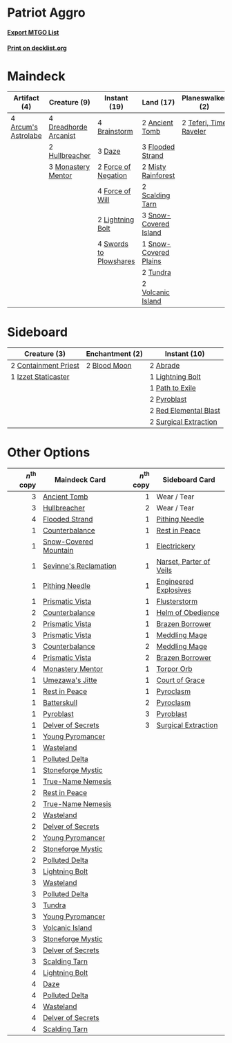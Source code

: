 # Patriot Aggro

#### [Export MTGO List](../collection/Patriot%20Aggro/Patriot%20Aggro.txt)
#### [Print on decklist.org](http://decklist.org/?deckmain=2%09Ancient%20Tomb%0A4%09Arcum's%20Astrolabe%0A4%09Brainstorm%0A3%09Day's%20Undoing%0A3%09Daze%0A4%09Dreadhorde%20Arcanist%0A3%09Flooded%20Strand%0A2%09Force%20of%20Negation%0A4%09Force%20of%20Will%0A2%09Hullbreacher%0A2%09Lightning%20Bolt%0A2%09Misty%20Rainforest%0A3%09Monastery%20Mentor%0A4%09Ponder%0A2%09Preordain%0A2%09Scalding%20Tarn%0A3%09Snow-Covered%20Island%0A1%09Snow-Covered%20Plains%0A4%09Swords%20to%20Plowshares%0A2%09Teferi,%20Time%20Raveler%0A2%09Tundra%0A2%09Volcanic%20Island&deckside=2%09Abrade%0A2%09Blood%20Moon%0A2%09Containment%20Priest%0A1%09Izzet%20Staticaster%0A1%09Lightning%20Bolt%0A1%09Path%20to%20Exile%0A2%09Pyroblast%0A2%09Red%20Elemental%20Blast%0A2%09Surgical%20Extraction)
# Maindeck

|                                         Artifact (4)                                         |                                          Creature (9)                                          |                                         Instant (19)                                         |                                           Land (17)                                            |                                        Planeswalker (2)                                         |                                       Sorcery (9)                                        |
|----------------------------------------------------------------------------------------------|------------------------------------------------------------------------------------------------|----------------------------------------------------------------------------------------------|------------------------------------------------------------------------------------------------|-------------------------------------------------------------------------------------------------|------------------------------------------------------------------------------------------|
|4 [Arcum's Astrolabe](http://gatherer.wizards.com/Pages/Card/Details.aspx?multiverseid=464169)|4 [Dreadhorde Arcanist](http://gatherer.wizards.com/Pages/Card/Details.aspx?multiverseid=461052)|4 [Brainstorm](http://gatherer.wizards.com/Pages/Card/Details.aspx?multiverseid=3897)         |2 [Ancient Tomb](http://gatherer.wizards.com/Pages/Card/Details.aspx?multiverseid=409567)       |2 [Teferi, Time Raveler](http://gatherer.wizards.com/Pages/Card/Details.aspx?multiverseid=461148)|3 [Day's Undoing](http://gatherer.wizards.com/Pages/Card/Details.aspx?multiverseid=398652)|
|                                                                                              |2 [Hullbreacher](http://gatherer.wizards.com/Pages/Card/Details.aspx?multiverseid=502308)       |3 [Daze](http://gatherer.wizards.com/Pages/Card/Details.aspx?multiverseid=189255)             |3 [Flooded Strand](http://gatherer.wizards.com/Pages/Card/Details.aspx?multiverseid=405098)     |                                                                                                 |4 [Ponder](http://gatherer.wizards.com/Pages/Card/Details.aspx?multiverseid=451051)       |
|                                                                                              |3 [Monastery Mentor](http://gatherer.wizards.com/Pages/Card/Details.aspx?multiverseid=391883)   |2 [Force of Negation](http://gatherer.wizards.com/Pages/Card/Details.aspx?multiverseid=464001)|2 [Misty Rainforest](http://gatherer.wizards.com/Pages/Card/Details.aspx?multiverseid=405102)   |                                                                                                 |2 [Preordain](http://gatherer.wizards.com/Pages/Card/Details.aspx?multiverseid=405347)    |
|                                                                                              |                                                                                                |4 [Force of Will](http://gatherer.wizards.com/Pages/Card/Details.aspx?multiverseid=3107)      |2 [Scalding Tarn](http://gatherer.wizards.com/Pages/Card/Details.aspx?multiverseid=405107)      |                                                                                                 |                                                                                          |
|                                                                                              |                                                                                                |2 [Lightning Bolt](http://gatherer.wizards.com/Pages/Card/Details.aspx?multiverseid=806)      |3 [Snow-Covered Island](http://gatherer.wizards.com/Pages/Card/Details.aspx?multiverseid=121130)|                                                                                                 |                                                                                          |
|                                                                                              |                                                                                                |4 [Swords to Plowshares](http://gatherer.wizards.com/Pages/Card/Details.aspx?multiverseid=869)|1 [Snow-Covered Plains](http://gatherer.wizards.com/Pages/Card/Details.aspx?multiverseid=121267)|                                                                                                 |                                                                                          |
|                                                                                              |                                                                                                |                                                                                              |2 [Tundra](http://gatherer.wizards.com/Pages/Card/Details.aspx?multiverseid=885)                |                                                                                                 |                                                                                          |
|                                                                                              |                                                                                                |                                                                                              |2 [Volcanic Island](http://gatherer.wizards.com/Pages/Card/Details.aspx?multiverseid=887)       |                                                                                                 |                                                                                          |


# Sideboard

|                                         Creature (3)                                          |                                   Enchantment (2)                                    |                                          Instant (10)                                          |
|-----------------------------------------------------------------------------------------------|--------------------------------------------------------------------------------------|------------------------------------------------------------------------------------------------|
|2 [Containment Priest](http://gatherer.wizards.com/Pages/Card/Details.aspx?multiverseid=389470)|2 [Blood Moon](http://gatherer.wizards.com/Pages/Card/Details.aspx?multiverseid=45386)|2 [Abrade](http://gatherer.wizards.com/Pages/Card/Details.aspx?multiverseid=430772)             |
|1 [Izzet Staticaster](http://gatherer.wizards.com/Pages/Card/Details.aspx?multiverseid=253638) |                                                                                      |1 [Lightning Bolt](http://gatherer.wizards.com/Pages/Card/Details.aspx?multiverseid=806)        |
|                                                                                               |                                                                                      |1 [Path to Exile](http://gatherer.wizards.com/Pages/Card/Details.aspx?multiverseid=220511)      |
|                                                                                               |                                                                                      |2 [Pyroblast](http://gatherer.wizards.com/Pages/Card/Details.aspx?multiverseid=4083)            |
|                                                                                               |                                                                                      |2 [Red Elemental Blast](http://gatherer.wizards.com/Pages/Card/Details.aspx?multiverseid=814)   |
|                                                                                               |                                                                                      |2 [Surgical Extraction](http://gatherer.wizards.com/Pages/Card/Details.aspx?multiverseid=397706)|


# Other Options

|*n*<sup>th</sup> copy|                                         Maindeck Card                                          |*n*<sup>th</sup> copy|                                          Sideboard Card                                          |
|--------------------:|------------------------------------------------------------------------------------------------|--------------------:|--------------------------------------------------------------------------------------------------|
|                    3|[Ancient Tomb](http://gatherer.wizards.com/Pages/Card/Details.aspx?multiverseid=409567)         |                    1|Wear / Tear                                                                                       |
|                    3|[Hullbreacher](http://gatherer.wizards.com/Pages/Card/Details.aspx?multiverseid=502308)         |                    2|Wear / Tear                                                                                       |
|                    4|[Flooded Strand](http://gatherer.wizards.com/Pages/Card/Details.aspx?multiverseid=405098)       |                    1|[Pithing Needle](http://gatherer.wizards.com/Pages/Card/Details.aspx?multiverseid=129526)         |
|                    1|[Counterbalance](http://gatherer.wizards.com/Pages/Card/Details.aspx?multiverseid=121159)       |                    1|[Rest in Peace](http://gatherer.wizards.com/Pages/Card/Details.aspx?multiverseid=442021)          |
|                    1|[Snow-Covered Mountain](http://gatherer.wizards.com/Pages/Card/Details.aspx?multiverseid=121233)|                    1|[Electrickery](http://gatherer.wizards.com/Pages/Card/Details.aspx?multiverseid=456219)           |
|                    1|[Sevinne's Reclamation](http://gatherer.wizards.com/Pages/Card/Details.aspx?multiverseid=470551)|                    1|[Narset, Parter of Veils](http://gatherer.wizards.com/Pages/Card/Details.aspx?multiverseid=460988)|
|                    1|[Pithing Needle](http://gatherer.wizards.com/Pages/Card/Details.aspx?multiverseid=129526)       |                    1|[Engineered Explosives](http://gatherer.wizards.com/Pages/Card/Details.aspx?multiverseid=50139)   |
|                    1|[Prismatic Vista](http://gatherer.wizards.com/Pages/Card/Details.aspx?multiverseid=464193)      |                    1|[Flusterstorm](http://gatherer.wizards.com/Pages/Card/Details.aspx?multiverseid=228255)           |
|                    2|[Counterbalance](http://gatherer.wizards.com/Pages/Card/Details.aspx?multiverseid=121159)       |                    1|[Helm of Obedience](http://gatherer.wizards.com/Pages/Card/Details.aspx?multiverseid=3047)        |
|                    2|[Prismatic Vista](http://gatherer.wizards.com/Pages/Card/Details.aspx?multiverseid=464193)      |                    1|[Brazen Borrower](http://gatherer.wizards.com/Pages/Card/Details.aspx?multiverseid=473001)        |
|                    3|[Prismatic Vista](http://gatherer.wizards.com/Pages/Card/Details.aspx?multiverseid=464193)      |                    1|[Meddling Mage](http://gatherer.wizards.com/Pages/Card/Details.aspx?multiverseid=179547)          |
|                    3|[Counterbalance](http://gatherer.wizards.com/Pages/Card/Details.aspx?multiverseid=121159)       |                    2|[Meddling Mage](http://gatherer.wizards.com/Pages/Card/Details.aspx?multiverseid=179547)          |
|                    4|[Prismatic Vista](http://gatherer.wizards.com/Pages/Card/Details.aspx?multiverseid=464193)      |                    2|[Brazen Borrower](http://gatherer.wizards.com/Pages/Card/Details.aspx?multiverseid=473001)        |
|                    4|[Monastery Mentor](http://gatherer.wizards.com/Pages/Card/Details.aspx?multiverseid=391883)     |                    1|[Torpor Orb](http://gatherer.wizards.com/Pages/Card/Details.aspx?multiverseid=233069)             |
|                    1|[Umezawa's Jitte](http://gatherer.wizards.com/Pages/Card/Details.aspx?multiverseid=81979)       |                    1|[Court of Grace](http://gatherer.wizards.com/Pages/Card/Details.aspx?multiverseid=497536)         |
|                    1|[Rest in Peace](http://gatherer.wizards.com/Pages/Card/Details.aspx?multiverseid=442021)        |                    1|[Pyroclasm](http://gatherer.wizards.com/Pages/Card/Details.aspx?multiverseid=129801)              |
|                    1|[Batterskull](http://gatherer.wizards.com/Pages/Card/Details.aspx?multiverseid=233055)          |                    2|[Pyroclasm](http://gatherer.wizards.com/Pages/Card/Details.aspx?multiverseid=129801)              |
|                    1|[Pyroblast](http://gatherer.wizards.com/Pages/Card/Details.aspx?multiverseid=4083)              |                    3|[Pyroblast](http://gatherer.wizards.com/Pages/Card/Details.aspx?multiverseid=4083)                |
|                    1|[Delver of Secrets](http://gatherer.wizards.com/Pages/Card/Details.aspx?multiverseid=226749)    |                    3|[Surgical Extraction](http://gatherer.wizards.com/Pages/Card/Details.aspx?multiverseid=397706)    |
|                    1|[Young Pyromancer](http://gatherer.wizards.com/Pages/Card/Details.aspx?multiverseid=426592)     |                     |                                                                                                  |
|                    1|[Wasteland](http://gatherer.wizards.com/Pages/Card/Details.aspx?multiverseid=413790)            |                     |                                                                                                  |
|                    1|[Polluted Delta](http://gatherer.wizards.com/Pages/Card/Details.aspx?multiverseid=405104)       |                     |                                                                                                  |
|                    1|[Stoneforge Mystic](http://gatherer.wizards.com/Pages/Card/Details.aspx?multiverseid=198383)    |                     |                                                                                                  |
|                    1|[True-Name Nemesis](http://gatherer.wizards.com/Pages/Card/Details.aspx?multiverseid=446104)    |                     |                                                                                                  |
|                    2|[Rest in Peace](http://gatherer.wizards.com/Pages/Card/Details.aspx?multiverseid=442021)        |                     |                                                                                                  |
|                    2|[True-Name Nemesis](http://gatherer.wizards.com/Pages/Card/Details.aspx?multiverseid=446104)    |                     |                                                                                                  |
|                    2|[Wasteland](http://gatherer.wizards.com/Pages/Card/Details.aspx?multiverseid=413790)            |                     |                                                                                                  |
|                    2|[Delver of Secrets](http://gatherer.wizards.com/Pages/Card/Details.aspx?multiverseid=226749)    |                     |                                                                                                  |
|                    2|[Young Pyromancer](http://gatherer.wizards.com/Pages/Card/Details.aspx?multiverseid=426592)     |                     |                                                                                                  |
|                    2|[Stoneforge Mystic](http://gatherer.wizards.com/Pages/Card/Details.aspx?multiverseid=198383)    |                     |                                                                                                  |
|                    2|[Polluted Delta](http://gatherer.wizards.com/Pages/Card/Details.aspx?multiverseid=405104)       |                     |                                                                                                  |
|                    3|[Lightning Bolt](http://gatherer.wizards.com/Pages/Card/Details.aspx?multiverseid=806)          |                     |                                                                                                  |
|                    3|[Wasteland](http://gatherer.wizards.com/Pages/Card/Details.aspx?multiverseid=413790)            |                     |                                                                                                  |
|                    3|[Polluted Delta](http://gatherer.wizards.com/Pages/Card/Details.aspx?multiverseid=405104)       |                     |                                                                                                  |
|                    3|[Tundra](http://gatherer.wizards.com/Pages/Card/Details.aspx?multiverseid=885)                  |                     |                                                                                                  |
|                    3|[Young Pyromancer](http://gatherer.wizards.com/Pages/Card/Details.aspx?multiverseid=426592)     |                     |                                                                                                  |
|                    3|[Volcanic Island](http://gatherer.wizards.com/Pages/Card/Details.aspx?multiverseid=887)         |                     |                                                                                                  |
|                    3|[Stoneforge Mystic](http://gatherer.wizards.com/Pages/Card/Details.aspx?multiverseid=198383)    |                     |                                                                                                  |
|                    3|[Delver of Secrets](http://gatherer.wizards.com/Pages/Card/Details.aspx?multiverseid=226749)    |                     |                                                                                                  |
|                    3|[Scalding Tarn](http://gatherer.wizards.com/Pages/Card/Details.aspx?multiverseid=405107)        |                     |                                                                                                  |
|                    4|[Lightning Bolt](http://gatherer.wizards.com/Pages/Card/Details.aspx?multiverseid=806)          |                     |                                                                                                  |
|                    4|[Daze](http://gatherer.wizards.com/Pages/Card/Details.aspx?multiverseid=189255)                 |                     |                                                                                                  |
|                    4|[Polluted Delta](http://gatherer.wizards.com/Pages/Card/Details.aspx?multiverseid=405104)       |                     |                                                                                                  |
|                    4|[Wasteland](http://gatherer.wizards.com/Pages/Card/Details.aspx?multiverseid=413790)            |                     |                                                                                                  |
|                    4|[Delver of Secrets](http://gatherer.wizards.com/Pages/Card/Details.aspx?multiverseid=226749)    |                     |                                                                                                  |
|                    4|[Scalding Tarn](http://gatherer.wizards.com/Pages/Card/Details.aspx?multiverseid=405107)        |                     |                                                                                                  |

